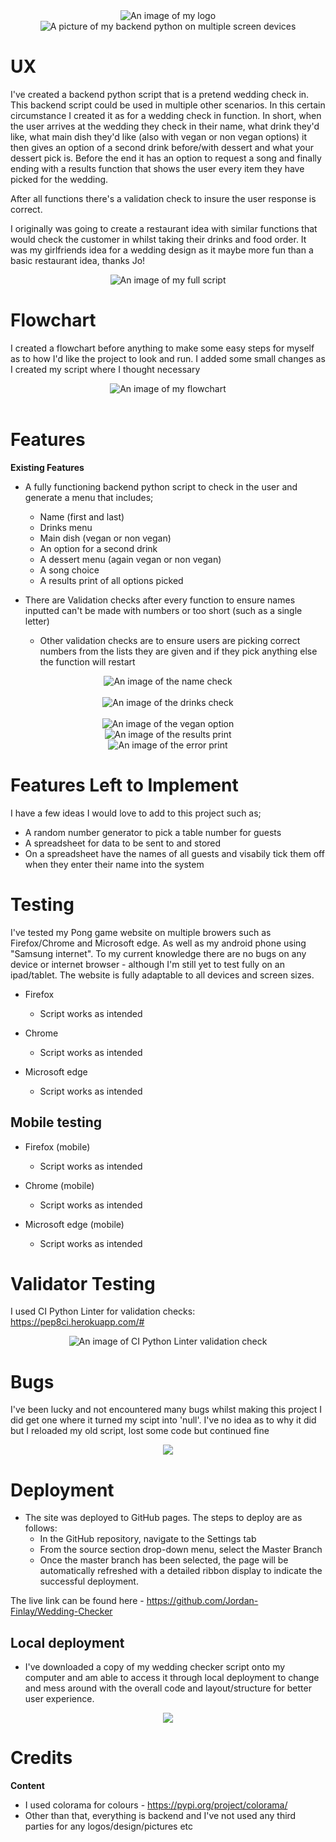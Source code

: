 <div align="center"><img src="assets/readme/logo.jpg" alt="An image of my logo"></div>

<div align="center"><img src="" alt="A picture of my backend python on multiple screen devices"></div>


# UX

I've created a backend python script that is a pretend wedding check in.
This backend script could be used in multiple other scenarios.
In this certain circumstance I created it as for a wedding check in function.
In short, when the user arrives at the wedding they check in their name, what drink they'd like, what main dish they'd like (also with vegan or non vegan options) it then gives an option of a second drink before/with dessert and what your dessert pick is. Before the end it has an option to request a song and finally ending with a results function that shows the user every item they have picked for the wedding.

After all functions there's a validation check to insure the user response is correct.

I originally was going to create a restaurant idea with similar functions that would check the customer in whilst taking their drinks and food order. It was my girlfriends idea for a wedding design as it maybe more fun than a basic restaurant idea, thanks Jo!


<div align="center"><img src="assets/readme/wholescreen.jpg" alt="An image of my full script"></div>


# Flowchart

I created a flowchart before anything to make some easy steps for myself as to how I'd like the project to look and run.
I added some small changes as I created my script where I thought necessary

<div align="center"><img src="assets/readme/flowchart.jpg" alt="An image of my flowchart"></div>
<br />


# Features

__Existing Features__

- A fully functioning backend python script to check in the user and generate a menu that includes;
	- Name (first and last)
	- Drinks menu
	- Main dish (vegan or non vegan)
	- An option for a second drink
	- A dessert menu (again vegan or non vegan)
	- A song choice
	- A results print of all options picked

- There are Validation checks after every function to ensure names inputted can't be made with numbers or too short (such as a single letter)
  - Other validation checks are to ensure users are picking correct numbers from the lists they are given and if they pick anything else the function will restart


<div align="center"><img src="assets/readme/namecheck.jpg" alt="An image of the name check"></div>
<br />


<div align="center"><img src="assets/readme/drinkcheck.jpg" alt="An image of the drinks check"></div>
<br />


<div align="center"><img src="assets/readme/veganoption.jpg" alt="An image of the vegan option"></div>


<div align="center"><img src="assets/readme/results.jpg" alt="An image of the results print"></div>


<div align="center"><img src="assets/readme/error.jpg" alt="An image of the error print"></div>


# Features Left to Implement

I have a few ideas I would love to add to this project such as;

- A random number generator to pick a table number for guests
- A spreadsheet for data to be sent to and stored
- On a spreadsheet have the names of all guests and visabily tick them off when they enter their name into the system


# Testing

I've tested my Pong game website on multiple browers such as Firefox/Chrome and Microsoft edge. As well as my android phone using "Samsung internet".
To my current knowledge there are no bugs on any device or internet browser - although I'm still yet to test fully on an ipad/tablet.
The website is fully adaptable to all devices and screen sizes.

- Firefox
  - Script works as intended

- Chrome
  - Script works as intended

- Microsoft edge
  - Script works as intended

## Mobile testing

- Firefox (mobile)
  - Script works as intended

- Chrome (mobile)
  - Script works as intended

- Microsoft edge (mobile)
  - Script works as intended


# Validator Testing
I used CI Python Linter for validation checks: <https://pep8ci.herokuapp.com/#>

<div align="center"><img src="assets/readme/cipython" alt="An image of CI Python Linter validation check"></div>


# Bugs
I've been lucky and not encountered many bugs whilst making this project
I did get one where it turned my scipt into 'null'. I've no idea as to why it did but I reloaded my old script, lost some code but continued fine


<div align="center"><img src="assets/readme/nullbug.jpg"></div>


# Deployment

- The site was deployed to GitHub pages. The steps to deploy are as follows:
  - In the GitHub repository, navigate to the Settings tab
  - From the source section drop-down menu, select the Master Branch
  - Once the master branch has been selected, the page will be automatically refreshed with a detailed ribbon display to indicate the successful deployment.

The live link can be found here - <https://github.com/Jordan-Finlay/Wedding-Checker>


## Local deployment

- I've downloaded a copy of my wedding checker script onto my computer and am able to access it through local deployment to change and mess around with the overall code and layout/structure for better user experience.


<div align="center"><img src="assets/readme/localdeploy.jpg"></div>


# Credits

__Content__

- I used colorama for colours - https://pypi.org/project/colorama/
- Other than that, everything is backend and I've not used any third parties for any logos/design/pictures etc
